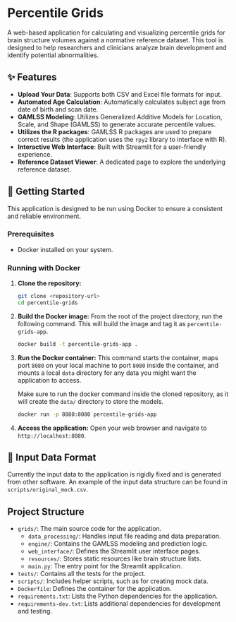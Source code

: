 # Percentile Grids

A web-based application for calculating and visualizing percentile grids for brain structure volumes against a normative reference dataset. This tool is designed to help researchers and clinicians analyze brain development and identify potential abnormalities.

## ✨ Features

-   **Upload Your Data**: Supports both CSV and Excel file formats for input.
-   **Automated Age Calculation**: Automatically calculates subject age from date of birth and scan date.
-   **GAMLSS Modeling**: Utilizes Generalized Additive Models for Location, Scale, and Shape (GAMLSS) to generate accurate percentile values.
-   **Utilizes the R packages**: GAMLSS R packages are used to prepare correct results (the application uses the `rpy2` library to interface with R).
-   **Interactive Web Interface**: Built with Streamlit for a user-friendly experience.
-   **Reference Dataset Viewer**: A dedicated page to explore the underlying reference dataset.

## 🚀 Getting Started

This application is designed to be run using Docker to ensure a consistent and reliable environment.

### Prerequisites

-   Docker installed on your system.

### Running with Docker

1.  **Clone the repository:**
    ```bash
    git clone <repository-url>
    cd percentile-grids
    ```

2.  **Build the Docker image:**
    From the root of the project directory, run the following command. This will build the image and tag it as `percentile-grids-app`.
    ```bash
    docker build -t percentile-grids-app .
    ```

3.  **Run the Docker container:**
    This command starts the container, maps port `8080` on your local machine to port `8080` inside the container, and mounts a local `data` directory for any data you might want the application to access.

    Make sure to run the docker command inside the cloned repository, as it will create the `data/` directory to store the models.
    ```bash
    docker run -p 8080:8080 percentile-grids-app
    ```

4.  **Access the application:**
    Open your web browser and navigate to `http://localhost:8080`.

## 📁 Input Data Format

Currently the input data to the application is rigidly fixed and is generated from other software.
An example of the input data structure can be found in `scripts/original_mock.csv`.

##  Project Structure

-   `grids/`: The main source code for the application.
    -   `data_processing/`: Handles input file reading and data preparation.
    -   `engine/`: Contains the GAMLSS modeling and prediction logic.
    -   `web_interface/`: Defines the Streamlit user interface pages.
    -   `resources/`: Stores static resources like brain structure lists.
    -   `main.py`: The entry point for the Streamlit application.
-   `tests/`: Contains all the tests for the project.
-   `scripts/`: Includes helper scripts, such as for creating mock data.
-   `Dockerfile`: Defines the container for the application.
-   `requirements.txt`: Lists the Python dependencies for the application.
-   `requirements-dev.txt`: Lists additional dependencies for development and testing.